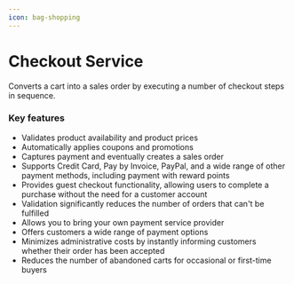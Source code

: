 ```yaml
---
icon: bag-shopping
---
```


# Checkout Service

Converts a cart into a sales order by executing a number of checkout steps in sequence.

### Key features

* Validates product availability and product prices
* Automatically applies coupons and promotions
* Captures payment and eventually creates a sales order
* Supports Credit Card, Pay by Invoice, PayPal, and a wide range of other payment methods, including payment with reward points
* Provides guest checkout functionality, allowing users to complete a purchase without the need for a customer account
* Validation significantly reduces the number of orders that can't be fulfilled
* Allows you to bring your own payment service provider
* Offers customers a wide range of payment options
* Minimizes administrative costs by instantly informing customers whether their order has been accepted
* Reduces the number of abandoned carts for occasional or first-time buyers
